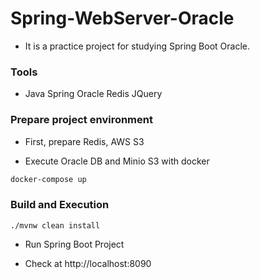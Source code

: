 

# Spring-WebServer-Oracle

* It is a practice project for studying Spring Boot Oracle.

### Tools
* Java Spring Oracle Redis JQuery

### Prepare project environment
* First, prepare Redis, AWS S3

* Execute Oracle DB and Minio S3 with docker

```bash
docker-compose up
```
### Build and Execution
```
./mvnw clean install
```

* Run Spring Boot Project

* Check at http://localhost:8090
